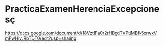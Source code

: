 # PracticaExamenHerenciaExcepcionesç

https://docs.google.com/document/d/18Vzt1Fa0r2rHBgdTVPtjMBfk5xrwxVmFwHivJRbTDT0/edit?usp=sharing
